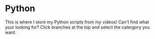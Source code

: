# Python
This is where I store my Python scripts from my videos!
Can't find what your looking for? Click branches at the top and select the catergory you want.
